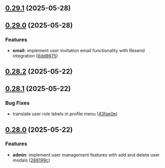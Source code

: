 ## [0.29.1](https://github.com/gdamalis/toulmin-lab/compare/v0.29.0...v0.29.1) (2025-05-28)

## [0.29.0](https://github.com/gdamalis/toulmin-lab/compare/v0.28.2...v0.29.0) (2025-05-28)


### Features

* **email:** implement user invitation email functionality with Resend integration ([6dd8675](https://github.com/gdamalis/toulmin-lab/commit/6dd8675c9212679048dbf39affbb10aa55cf3875))

## [0.28.2](https://github.com/gdamalis/toulmin-lab/compare/v0.28.1...v0.28.2) (2025-05-22)

## [0.28.1](https://github.com/gdamalis/toulmin-lab/compare/v0.28.0...v0.28.1) (2025-05-22)


### Bug Fixes

* translate user role labels in profile menu ([43fae0e](https://github.com/gdamalis/toulmin-lab/commit/43fae0e9370fdb6bdc8cdeda7354a3c27857384d))

## [0.28.0](https://github.com/gdamalis/toulmin-lab/compare/v0.27.1...v0.28.0) (2025-05-22)


### Features

* **admin:** implement user management features with add and delete user modals ([288199c](https://github.com/gdamalis/toulmin-lab/commit/288199c840c21fe803055fefd4aab3df66391333))

